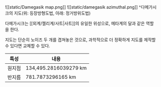 ![[static/Damegasik map.png]]
![[static/damegasik azimuthal.png]]
^다메가시크의 지도(위: 등장방형도법, 아래: 정거방위도법)

다메가시크는 [[외계/젤리계/사트|사트]]의 유일한 위성으로, 메타계의 달과 같은 역할을 한다.

지도는 단순히 노이즈 두 개를 겹쳐놓은 것으로, 과학적으로 더 정확하게 지도를 제작할 수 있다면 교체할 수 있다. 


| 특성  | 내용                    |
| --- | --------------------- |
| 원지점 | 134,495.2816039279 km |
| 반지름 | 781.7873296165 km     |
